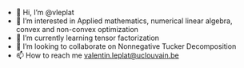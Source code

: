 - 👋 Hi, I’m @vleplat
- 👀 I’m interested in Applied mathematics, numerical linear algebra, convex and non-convex optimization
- 🌱 I’m currently learning tensor factorization
- 💞️ I’m looking to collaborate on Nonnegative Tucker Decomposition
- 📫 How to reach me valentin.leplat@uclouvain.be

<!---
vleplat/vleplat is a ✨ special ✨ repository because its `README.md` (this file) appears on your GitHub profile.
You can click the Preview link to take a look at your changes.
--->
